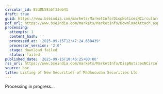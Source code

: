 ```yaml
---
circular_id: 83d0b58a5f13eb41
draft: true
guid: https://www.bseindia.com/markets/MarketInfo/DispNoticesNCirculars.aspx?Noticeid={1F994DD6-D2E4-408C-AAC9-DED4BE24F1D5}&noticeno=20250915-20&dt=09/15/2025&icount=20&totcount=50&flag=0
pdf_url: https://www.bseindia.com/markets/MarketInfo/DownloadAttach.aspx?id=20250915-20&attachedId=
processing:
  attempts: 1
  content_hash: ''
  processed_at: '2025-09-15T12:47:24.638439'
  processor_version: '2.0'
  stage: download_failed
  status: failed
published_date: '2025-09-15T10:46:25+00:00'
rss_url: https://www.bseindia.com/markets/MarketInfo/DispNoticesNCirculars.aspx?Noticeid={1F994DD6-D2E4-408C-AAC9-DED4BE24F1D5}&noticeno=20250915-20&dt=09/15/2025&icount=20&totcount=50&flag=0
source: bse
title: Listing of New Securities of Madhusudan Securities Ltd
---
```


Processing in progress...